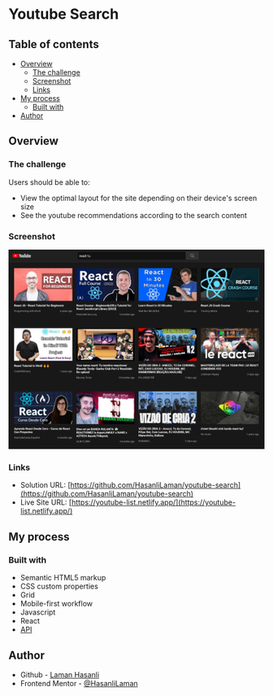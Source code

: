 # Youtube Search

## Table of contents

- [Overview](#overview)
  - [The challenge](#the-challenge)
  - [Screenshot](#screenshot)
  - [Links](#links)
- [My process](#my-process)
  - [Built with](#built-with)
- [Author](#author)

## Overview

### The challenge

Users should be able to:

- View the optimal layout for the site depending on their device's screen size
- See the youtube recommendations according to the search content

### Screenshot

![](./src/images/screenshot.png)

### Links

- Solution URL: [https://github.com/HasanliLaman/youtube-search](https://github.com/HasanliLaman/youtube-search)
- Live Site URL: [https://youtube-list.netlify.app/](https://youtube-list.netlify.app/)

## My process

### Built with

- Semantic HTML5 markup
- CSS custom properties
- Grid
- Mobile-first workflow
- Javascript
- React
- [API](https://developers.google.com/youtube/v3)

## Author

- Github - [Laman Hasanli](https://github.com/HasanliLaman)
- Frontend Mentor - [@HasanliLaman](https://www.frontendmentor.io/profile/HasanliLaman)
